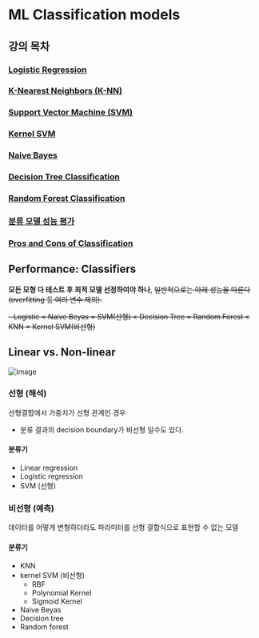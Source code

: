 # ML Classification models
## 강의 목차
### [Logistic Regression](https://github.com/EricChoii/ai-boot-camp-ablearn/blob/main/ai/supervised-learning/classification/codes/logistic_regression.ipynb)
### [K-Nearest Neighbors (K-NN)](https://github.com/EricChoii/ai-boot-camp-ablearn/blob/main/ai/supervised-learning/classification/codes/k_nearest_neighbors.ipynb)
### [Support Vector Machine (SVM)](https://github.com/EricChoii/ai-boot-camp-ablearn/blob/main/ai/supervised-learning/classification/codes/support_vector_machine.ipynb)
### [Kernel SVM](https://github.com/EricChoii/ai-boot-camp-ablearn/blob/main/ai/supervised-learning/classification/codes/kernel_svm.ipynb)
### [Naive Bayes](https://github.com/EricChoii/ai-boot-camp-ablearn/blob/main/ai/supervised-learning/classification/codes/naive_bayes.ipynb)
### [Decision Tree Classification](https://github.com/EricChoii/ai-boot-camp-ablearn/blob/main/ai/supervised-learning/classification/codes/decision_tree_classification.ipynb)
### [Random Forest Classification](https://github.com/EricChoii/ai-boot-camp-ablearn/blob/main/ai/supervised-learning/classification/codes/random_forest_classification.ipynb)
### [분류 모델 성능 평가](https://github.com/EricChoii/ai-boot-camp-ablearn/blob/main/ai/classification/performance-of-classifiers.md)
### [Pros and Cons of Classification](https://github.com/EricChoii/ai-boot-camp-ablearn/blob/main/ai/supervised-learning/classification/Classification_Pros_Cons.pdf)

## Performance: Classifiers
**모든 모형 다 테스트 후 최적 모델 선정하여야 하나**, ~~일반적으로는 아래 성능을 따른다 (overfitting 등 여러 변수 제외).~~

~~- Logistic < Naive Beyas = SVM(선형) < Decision Tree = Random Forest < KNN = Kernel SVM(비선형)~~

## Linear vs. Non-linear
![image](https://user-images.githubusercontent.com/39285147/178288426-588c6cdd-2a2f-45f3-86db-00f4dcc71b7f.png)

### 선형 (해석)
선형결합에서 가중치가 선형 관계인 경우
- 분류 결과의 decision boundary가 비선형 일수도 있다.
#### 분류기
- Linear regression
- Logistic regression
- SVM (선형)

### 비선형 (예측)
데이터를 어떻게 변형하더라도 파라미터를 선형 결합식으로 표현할 수 없는 모델
#### 분류기
- KNN
- kernel SVM (비선형)
  - RBF
  - Polynomial Kernel
  - Sigmoid Kernel
- Naive Beyas
- Decision tree
- Random forest
